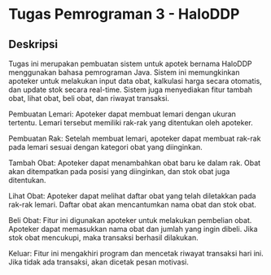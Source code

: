 # Tugas Pemrograman 3 - HaloDDP
## Deskripsi
Tugas ini merupakan pembuatan sistem untuk apotek bernama HaloDDP menggunakan bahasa pemrograman Java. Sistem ini memungkinkan apoteker untuk melakukan input data obat, kalkulasi harga secara otomatis, dan update stok secara real-time. Sistem juga menyediakan fitur tambah obat, lihat obat, beli obat, dan riwayat transaksi.

Pembuatan Lemari: Apoteker dapat membuat lemari dengan ukuran tertentu. Lemari tersebut memiliki rak-rak yang ditentukan oleh apoteker. <br>

Pembuatan Rak: Setelah membuat lemari, apoteker dapat membuat rak-rak pada lemari sesuai dengan kategori obat yang diinginkan. <br>

Tambah Obat: Apoteker dapat menambahkan obat baru ke dalam rak. Obat akan ditempatkan pada posisi yang diinginkan, dan stok obat juga ditentukan. <br>

Lihat Obat: Apoteker dapat melihat daftar obat yang telah diletakkan pada rak-rak lemari. Daftar obat akan mencantumkan nama obat dan stok obat. <br>

Beli Obat: Fitur ini digunakan apoteker untuk melakukan pembelian obat. Apoteker dapat memasukkan nama obat dan jumlah yang ingin dibeli. Jika stok obat mencukupi, maka transaksi berhasil dilakukan. <br>

Keluar: Fitur ini mengakhiri program dan mencetak riwayat transaksi hari ini. Jika tidak ada transaksi, akan dicetak pesan motivasi.